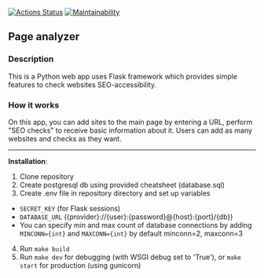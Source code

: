 [![Actions Status](https://github.com/sergey-royt/python-project-83/actions/workflows/hexlet-check.yml/badge.svg)](https://github.com/sergey-royt/python-project-83/actions)
[![Maintainability](https://api.codeclimate.com/v1/badges/5da3461e840fd0963c66/maintainability)](https://codeclimate.com/github/sergey-royt/python-project-83/maintainability)

## Page analyzer

### Description
This is a Python web app uses Flask framework
which provides simple features to check websites SEO-accessibility.

### How it works
On this app, you can add sites to the main page by entering a URL, 
perform "SEO checks" to receive basic information about it. 
Users can add as many websites and checks as they want.
___

**Installation**:
1. Clone repository
2. Create postgresql db using provided cheatsheet (database.sql)
3. Create .env file in repository directory and set up variables 
- `SECRET_KEY` (for Flask sessions)
- `DATABASE_URL` ({provider}://{user}:{password}@{host}:{port}/{db})
- You can specify min and max count of database connections by adding `MINCONN={int}` and `MAXCONN={int}`
by default minconn=2, maxconn=3
4. Run `make build`
5. Run `make dev` for debugging (with WSGI debug set to 'True'), or `make start` for production (using gunicorn)
